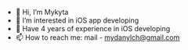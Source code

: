 - 👋 Hi, I’m Mykyta
- 👀 I’m interested in iOS app developing
- 🌱 Have 4 years of experience in iOS developing
- 📫 How to reach me: 
mail  - mydanylch@gmail.com

<!---
nikdany/nikdany is a ✨ special ✨ repository because its `README.md` (this file) appears on your GitHub profile.
You can click the Preview link to take a look at your changes.
--->
